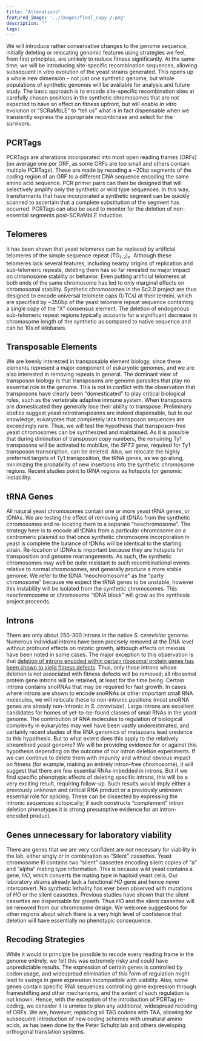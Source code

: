 ```yaml
---
title: "Alterations"
featured_image: '../images/final_copy-2.png'
description: ""
tags:
---
```

We will introduce rather conservative changes to the genome sequence, initially deleting or relocating genomic features using strategies we feel, from first principles, are unlikely to reduce fitness significantly. At the same time, we will be introducing site-specific recombination sequences, allowing subsequent in vitro evolution of the yeast strains generated. This opens up a whole new dimension – not just one synthetic genome, but whole populations of synthetic genomes will be available for analysis and future study. The basic approach is to encode site-specific recombination sites at carefully chosen positions in the synthetic chromosomes that are not expected to have an effect on fitness upfront, but will enable *in vitro* evolution or “SCRaMbLE” to “tell us” what is in fact dispensable when we transiently express the appropriate recombinase and select for the survivors.

## PCRTags

PCRTags are alterations incorporated into most open reading frames (ORFs) (on average one per ORF, as some ORFs are too small and others contain multiple PCRTags). These are made by recoding a ~20bp segments of the coding region of an ORF to a different DNA sequence encoding the same amino acid sequence. PCR primer pairs can then be designed that will selectively amplify only the synthetic or wild type sequences. In this way, transformants that have incorporated a synthetic segment can be quickly scanned to ascertain that a complete substitution of the segment has occurred. PCRTags can also be used to monitor for the deletion of non-essential segments post-SCRaMbLE induction.


## Telomeres

It has been shown that yeast telomeres can be replaced by artificial telomeres of the simple sequence repeat (TG<sub>1-3</sub>)<sub>n</sub>. Although these telomeres lack several features, including nearby origins of replication and sub-telomeric repeats, deleting them has so far revealed no major impact on chromosome stability or behavior. Even putting artificial telomeres at both ends of the same chromosome has led to only marginal effects on chromosomal stability. Synthetic chromosomes in the Sc2.0 project are thus designed to encode universal telomere caps (UTCs) at their termini, which are specified by ~350bp of the yeast telomere repeat sequence containing a single copy of the “X” consensus element. The deletion of endogenous sub-telomeric repeat regions typically accounts for a significant decrease in chromosome length of the synthetic as compared to native sequence and can be 10s of kilobases.


## Transposable Elements

We are keenly interested in transposable element biology, since these elements represent a major component of eukaryotic genomes, and we are also interested in removing repeats in general. The dominant view of transposon biology is that transposons are genome parasites that play no essential role in the genome. This is not in conflict with the observation that transposons have clearly been “domesticated” to play critical biological roles, such as the vertebrate adaptive immune system. When transposons are domesticated they generally lose their ability to transpose. Preliminary studies suggest yeast retrotransposons are indeed dispensable, but to our knowledge, eukaryotes that completely lack transposon sequences are exceedingly rare. Thus, we will test the hypothesis that transposon-free yeast chromosomes can be synthesized and maintained. As it is possible that during diminution of transposon copy numbers, the remaining Ty1 transposons will be activated to mobilize, the *SPT3* gene, required for Ty1 transposon transcription, can be deleted. Also, we relocate the highly preferred targets of Ty1 transposition, the tRNA genes, as we go along, minimizing the probability of new insertions into the synthetic chromosome regions. Recent studies point to tRNA regions as hotspots for genomic instability.


## tRNA Genes

All natural yeast chromosomes contain one or more yeast tRNA genes, or tDNAs. We are testing the effect of removing all tDNAs from the synthetic chromosomes and re-locating them to a separate “neochromosome”. The strategy here is to encode all tDNAs from a particular chromosome on a centromeric plasmid so that once synthetic chromosome incorporation in yeast is complete the balance of tDNAs will be identical to the starting strain. Re-location of tDNAs is important because they are hotspots for transposition and genome rearrangements. As such, the synthetic chromosomes may well be quite resistant to such recombinational events relative to normal chromosomes, and generally produce a more stable genome. We refer to the tDNA “neochromosome” as the “party chromosome” because we expect the tRNA genes to be unstable, however this instability will be isolated from the synthetic chromosomes.  This neochromosome or chromosome “tDNA block” will grow as the synthesis project proceeds.


## Introns

There are only about 250-300 introns in the native *S. cerevisiae* genome. Numerous individual introns have been precisely removed at the DNA level without profound effects on mitotic growth, although effects on meiosis have been noted in some cases. The major exception to this observation is that [deletion of introns encoded within certain ribosomal protein genes has been shown to yield fitness defects](https://www.cell.com/cell/fulltext/S0092-8674(11)01065-8). Thus, only those introns whose deletion is not associated with fitness defects will be removed; all ribosomal protein gene introns will be retained, at least for the time being. Certain introns contains snoRNAs that may be required for fast growth. In cases where introns are shown to encode snoRNAs or other important small RNA molecules, we will relocate these to non-intronic positions (most snoRNA genes are already non-intronic in *S. cerevisiae*). Large introns are excellent candidates for homes of yet-to-be-found classes of small RNAs in the yeast genome. The contribution of RNA molecules to regulation of biological complexity in eukaryotes may well have been vastly underestimated, and certainly recent studies of the RNA genomics of metazoans lead credence to this hypothesis. But to what extent does this apply to the relatively streamlined yeast genome? We will be providing evidence for or against this hypothesis depending on the outcome of our intron deletion experiments. If we can continue to delete them with impunity and without obvious impact on fitness (for example, making an entirely intron-free chromosome), it will suggest that there are few essential RNAs imbedded in introns. But if we find specific phenotypic effects of deleting specific introns, this will be a very exciting result, requiring follow-up. Such results would imply either a previously unknown and critical RNA product or a previously unknown essential role for splicing. These can be dissected by expressing the intronic sequences ectopically; if such constructs “complement” intron deletion phenotypes it is strong presumptive evidence for an intron-encoded product.

## Genes unnecessary for laboratory viability 

There are genes that we are very confident are not necessary for viability in the lab, either singly or in combination as “Silent” cassettes. Yeast chromosome III contains two “silent” cassettes encoding silent copies of “a” and “alpha” mating type information. This is because wild yeast contains a gene, *HO*, which converts the mating type in haploid yeast cells. Our laboratory strains already lack a functional *HO* gene and hence never interconvert. No synthetic lethality has ever been observed with mutations of *HO* or the silent cassettes. Previous studies have shown that the silent cassettes are dispensable for growth. Thus *HO* and the silent cassettes will be removed from our chromosome design. We welcome suggestions for other regions about which there is a very high level of confidence that deletion will have essentially no phenotypic consequence.


## Recoding Strategies

While it would in principle be possible to recode every reading frame in the genome entirely, we felt this was extremely risky and could have unpredictable results. The expression of certain genes is controlled by codon usage, and widespread elimination of this form of regulation might lead to swings in gene expression incompatible with viability. Also, some genes contain specific RNA sequences controlling gene expression through frameshifting and other mechanisms, and the extent of such regulation is not known. Hence, with the exception of the introduction of PCRTag re-coding, we consider it is unwise to plan any additional, widespread recoding of ORFs. We are, however, replacing all TAG codons with TAA, allowing for subsequent introduction of new coding schemes with unnatural amino acids, as has been done by the Peter Schultz lab and others developing orthogonal translation systems.
